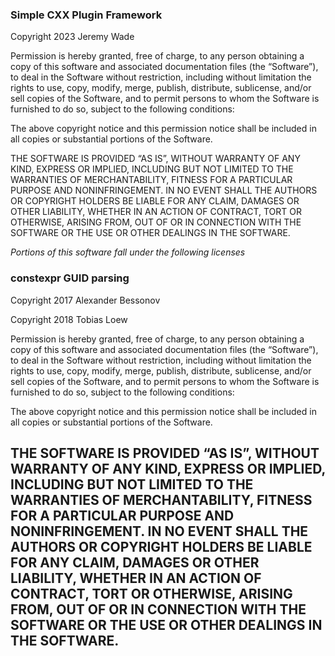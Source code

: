 ### Simple CXX Plugin Framework
Copyright 2023 Jeremy Wade

Permission is hereby granted, free of charge, to any person obtaining a copy of 
this software and associated documentation  files  (the “Software”), to deal in 
the Software without restriction,  including without  limitation the  rights to 
use, copy, modify, merge, publish, distribute, sublicense,  and/or  sell copies 
of the Software,  and to permit persons to whom the Software is furnished to do 
so, subject to the following conditions:

The above copyright notice and this permission notice shall be included in all 
copies or substantial portions of the Software.

THE SOFTWARE IS PROVIDED “AS IS”,  WITHOUT  WARRANTY OF  ANY  KIND,  EXPRESS OR 
IMPLIED, INCLUDING BUT  NOT  LIMITED  TO  THE  WARRANTIES  OF  MERCHANTABILITY, 
FITNESS FOR A PARTICULAR PURPOSE AND NONINFRINGEMENT.  IN  NO  EVENT  SHALL THE 
AUTHORS OR  COPYRIGHT HOLDERS  BE  LIABLE  FOR  ANY  CLAIM,  DAMAGES  OR  OTHER 
LIABILITY, WHETHER IN AN ACTION OF CONTRACT,  TORT OR OTHERWISE,  ARISING FROM, 
OUT OF OR  IN CONNECTION  WITH THE SOFTWARE OR THE USE OR OTHER DEALINGS IN THE 
SOFTWARE.

_Portions of this software fall under the following licenses_

### constexpr GUID parsing

Copyright 2017 Alexander Bessonov

Copyright 2018 Tobias Loew

Permission is hereby granted, free of charge, to any person obtaining a copy of 
this software and associated documentation  files  (the “Software”), to deal in 
the Software without restriction,  including without  limitation the  rights to 
use, copy, modify, merge, publish, distribute, sublicense,  and/or  sell copies 
of the Software,  and to permit persons to whom the Software is furnished to do 
so, subject to the following conditions:

The above copyright notice and this permission notice shall be included in all 
copies or substantial portions of the Software.

THE SOFTWARE IS PROVIDED “AS IS”,  WITHOUT  WARRANTY OF  ANY  KIND,  EXPRESS OR 
IMPLIED, INCLUDING BUT  NOT  LIMITED  TO  THE  WARRANTIES  OF  MERCHANTABILITY, 
FITNESS FOR A PARTICULAR PURPOSE AND NONINFRINGEMENT.  IN  NO  EVENT  SHALL THE 
AUTHORS OR  COPYRIGHT HOLDERS  BE  LIABLE  FOR  ANY  CLAIM,  DAMAGES  OR  OTHER 
LIABILITY, WHETHER IN AN ACTION OF CONTRACT,  TORT OR OTHERWISE,  ARISING FROM, 
OUT OF OR  IN CONNECTION  WITH THE SOFTWARE OR THE USE OR OTHER DEALINGS IN THE 
SOFTWARE.
---
